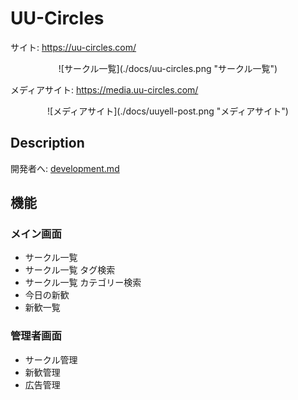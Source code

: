 # UU-Circles

サイト: https://uu-circles.com/

<p align="center">
![サークル一覧](./docs/uu-circles.png "サークル一覧")
</p>

メディアサイト: https://media.uu-circles.com/

<p align="center">
![メディアサイト](./docs/uuyell-post.png "メディアサイト")
</p>

## Description

開発者へ: [development.md](./docs/development.md)

## 機能

### メイン画面

- サークル一覧
- サークル一覧 タグ検索
- サークル一覧 カテゴリー検索
- 今日の新歓
- 新歓一覧

### 管理者画面

- サークル管理
- 新歓管理
- 広告管理
